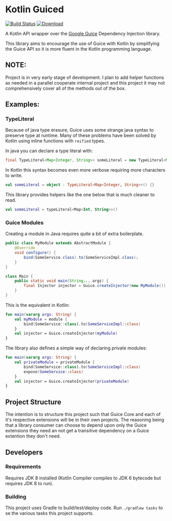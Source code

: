 # Kotlin Guiced

[![Build Status](https://travis-ci.org/JLLeitschuh/kotlin-guiced.svg?branch=master)](https://travis-ci.org/JLLeitschuh/kotlin-guiced)
[ ![Download](https://api.bintray.com/packages/jlleitschuh/maven-artifacts/kotlin-guiced/images/download.svg) ](https://bintray.com/jlleitschuh/maven-artifacts/kotlin-guiced/_latestVersion)

A Kotlin API wrapper over the [Google Guice](https://github.com/google/guice) Dependency Injection library.

This library aims to encourage the use of Guice with Kotlin by simplifying the Guice API so it is more
fluent in the Kotlin programming language.

## NOTE:
Project is in very early stage of development. I plan to add helper functions as needed in a parallel cooperate internal
project and this project it may not comprehensively cover all of the methods out of the box.

## Examples:

### TypeLiteral
Because of java type erasure, Guice uses some strange java syntax to preserve type at runtime.
Many of these problems have been solved by Kotlin using inline functions with `reified` types.

In java you can declare a type literal with:
```java
final TypeLiteral<Map<Integer, String>> someLiteral = new TypeLiteral<Map<Integer, String>>() {}
```
In Kotlin this syntax becomes even more verbose requiring more characters to write. 
```kotlin
val someLiteral = object : TypeLiteral<Map<Integer, String>>() {}
```
This library provides helpers like the one below that is much cleaner to read.
```kotlin
val someLiteral = typeLiteral<Map<Int, String>>()
```

### Guice Modules

Creating a module in Java requires quite a bit of extra boilerplate.
```java
public class MyModule extends AbstractModule {
    @Override
    void configure() {
        bind(SomeService.class).to(SomeServiceImpl.class);
    }
}

class Main {
    public static void main(String... args) {
        final Injector injector = Guice.createInjector(new MyModule());
    }
}
```
This is the equivalent in Kotlin:
```kotlin
fun main(vararg args: String) {
    val myModule = module {
        bind(SomeService::class).to(SomeServiceImpl::class)
    }
    val injector = Guice.createInjector(myModule)
}
```

The library also defines a simple way of declaring private modules:
```kotlin
fun main(vararg args: String) {
    val privateModule = privateModule {
        bind(SomeService::class).to(SomeServiceImpl::class)
        expose(SomeService::class)
    }
    val injector = Guice.createInjector(privateModule)
}
```


## Project Structure
The intention is to structure this project such that Guice Core and each of it's respective extensions will
be in their own projects. The reasoning being that a library consumer can choose to depend upon only the Guice 
extensions they need an not get a transitive dependency on a Guice extention they don't need.


## Developers

### Requirements
Requires JDK 8 installed (Kotlin Compiler compiles to JDK 6 bytecode but requires JDK 8 to run).

### Building

This project uses Gradle to build/test/deploy code.
Run `./gradlew tasks` to se the various tasks this project supports.
